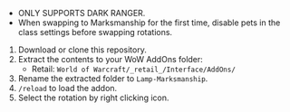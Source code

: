 - ONLY SUPPORTS DARK RANGER.
- When swapping to Marksmanship for the first time, disable pets in the class settings before swapping rotations.

1. Download or clone this repository.
2. Extract the contents to your WoW AddOns folder:
   - Retail: `World of Warcraft/_retail_/Interface/AddOns/`
3. Rename the extracted folder to `Lamp-Marksmanship`.
4. `/reload` to load the addon.
5. Select the rotation by right clicking icon.
